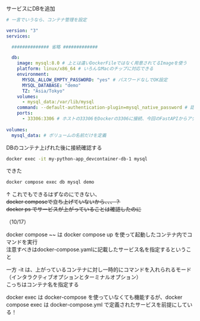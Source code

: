 ### 
サービスにDBを追加
```yaml
# 一言でいうなら、コンテナ管理を設定

version: "3"
services:

  ############## 省略 #############

  db:
    image: mysql:8.0 # 上とは違いDockerFileではなく用意されてるImageを使う
    platform: linux/x86_64 # いろんなMacのチップに対応できる
    environment:
      MYSQL_ALLOW_EMPTY_PASSWORD: "yes" # パスワードなしでOK設定
      MYSQL_DATABASE: "demo"
      TZ: "Asia/Tokyo"
    volumes:
      - mysql_data:/var/lib/mysql
    command: --default-authentication-plugin=mysql_native_password # 認証方法をちょっと古い方法に指定
    ports:
      - 33306:3306 # ホストの33306をDockerの3306に接続、今回のFastAPIからアクセスするなら3306を見る
      
volumes:
  mysql_data: # ボリュームの名前だけを定義

```

DBのコンテナ上げれた後に接続確認する
```sh
docker exec -it my-python-app_devcontainer-db-1 mysql
```
できた

```sh
docker compose exec db mysql demo
```
↑ これでもできるはずなのにできない、  
~~docker composeで立ち上げていないから、、、？  
docker ps でサービスが上がっていることは確認したのに~~  

（10/17）  

docker compose ~~ は docker compose up を使って起動したコンテナ内でコマンドを実行  
注意すべきはdocker-compose.yamlに記載したサービス名を指定するということ

一方 -it は、上がっているコンテナに対し一時的にコマンドを入れられるモード（インタラクティブオプションとターミナルオプション）  
こっちはコンテナ名を指定する

docker exec は docker-compose を使っていなくても機能するが、docker compose exec は docker-compose.yml で定義されたサービスを前提にしている！